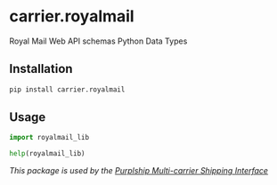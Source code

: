 # carrier.royalmail

Royal Mail Web API schemas Python Data Types

## Installation

```bash
pip install carrier.royalmail
```

## Usage

```python
import royalmail_lib

help(royalmail_lib)
```

*This package is used by the [Purplship Multi-carrier Shipping Interface](https://github.com/PurplShip/purplship)*
